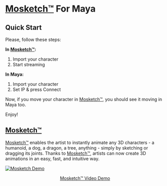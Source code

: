# [Mosketch&trade;](https://www.mokastudio.com) For Maya

## Quick Start
Please, follow these steps:

__In [Mosketch&trade;](https://www.mokastudio.com):__ 
1. Import your character
2. Start streaming

__In Maya:__
1. Import your character
2. Set IP & press Connect

Now, if you move your character in [Mosketch&trade;](https://www.mokastudio.com), you should see it moving in Maya too.

Enjoy!

## [Mosketch&trade;](https://www.mokastudio.com)
[Mosketch&trade;](https://www.mokastudio.com) enables the artist to instantly animate any 3D characters - a humanoid, a dog, a dragon, a  tree, anything - simply by sketching or dragging its joints. 
Thanks to [Mosketch&trade;](https://www.mokastudio.com), artists can now create 3D animations in an easy, fast, and intuitive way.

[![Mosketch Demo](https://user-images.githubusercontent.com/7549728/28310538-137f0656-6bad-11e7-826a-7b971637dbf5.png)](https://player.vimeo.com/video/205231700)
<p align="center">
<a href="https://vimeo.com/205231700">Mosketch&trade; Video Demo</a>
</p>
